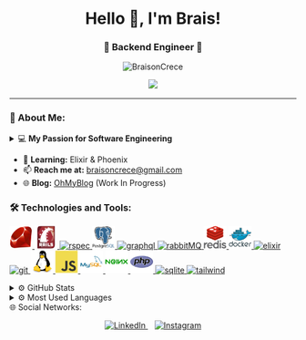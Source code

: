 <h1 align="center">Hello 👋, I'm Brais!</h1>
<h3 align="center">🚀 Backend Engineer 🚀</h3>

<p align="center">
  <img src="https://komarev.com/ghpvc/?username=braisoncrece&label=Profile%20views&color=0e75b6&style=flat" alt="BraisonCrece" />
</p>

<p align="center">
  <a href="https://twitter.com/eu_outravez">
    <img src="https://img.shields.io/twitter/follow/eu_outravez?style=social" />
  </a>
</p>

---

### 📘 About Me:
<details>
<summary>💻 <b>My Passion for Software Engineering</b></summary>

<div style="text-align: center;">
    <p>
        <em>
            "I'm deeply passionate about software engineering, a field where I not only found my career but also my calling. I relish the rhythmic dance of coding, bringing ideas to life and solving intricate problems."
        </em>
    </p>
    <img src="https://pbs.twimg.com/media/Fn5DMwcXEAAyucW.jpg" alt="Do" width="100%"/>
</div>
    
- **Coding Nirvana**: To me, programming is not merely a skill—it’s an art. It's the brush I wield to paint innovations and solutions on the canvas of technology.

- **Devotion to Best Practices**: I am unswerving in my commitment to immaculate coding practices. Ensuring scalability, readability, and maintainability are not just priorities—they are my ethos.

- **Pragmatic Visionary**: Balancing pragmatism and visionary thinking, I approach software development with a meticulous and forward-thinking mindset, building robust and future-proof solutions.

- **Craftsmanship and Excellence**: My journey in software engineering is marked by a relentless pursuit of knowledge and a profound respect for the craftsmanship involved in creating high-quality software.

</details>

- 🌱 **Learning:** Elixir & Phoenix
- 📫 **Reach me at:** braisoncrece@gmail.com
- 🌐 **Blog:** [OhMyBlog](https://oh-my-blog.fly.dev/) (Work In Progress)

### 🛠 Technologies and Tools:
<p align="left">
  <a href="https://www.ruby-lang.org/en/" target="_blank" rel="noreferrer"> 
    <img src="https://raw.githubusercontent.com/devicons/devicon/master/icons/ruby/ruby-original.svg" alt="ruby" width="40" height="40"/> 
  </a> 
  <a href="https://rubyonrails.org" target="_blank" rel="noreferrer"> 
    <img src="https://raw.githubusercontent.com/devicons/devicon/master/icons/rails/rails-original-wordmark.svg" alt="rails" width="40" height="40"/> 
  </a> 
  <a href="https://rspec.info/" target="_blank" rel="noreferrer"> 
    <img src="https://www.svgrepo.com/show/374053/rspec.svg" alt="rspec" width="40" height="40"/> 
  </a>
  <a href="https://www.postgresql.org" target="_blank" rel="noreferrer"> 
    <img src="https://raw.githubusercontent.com/devicons/devicon/master/icons/postgresql/postgresql-original-wordmark.svg" alt="postgresql" width="40" height="40"/> 
  </a>
  <a href="https://graphql.org" target="_blank" rel="noreferrer"> 
    <img src="https://www.vectorlogo.zone/logos/graphql/graphql-icon.svg" alt="graphql" width="40" height="40"/> 
  </a>
  <a href="https://www.rabbitmq.com" target="_blank" rel="noreferrer"> 
    <img src="https://www.vectorlogo.zone/logos/rabbitmq/rabbitmq-icon.svg" alt="rabbitMQ" width="40" height="40"/> 
  </a> 
  <a href="https://redis.io" target="_blank" rel="noreferrer"> 
    <img src="https://raw.githubusercontent.com/devicons/devicon/master/icons/redis/redis-original-wordmark.svg" alt="redis" width="40" height="40"/> 
  </a> 
  <a href="https://www.docker.com/" target="_blank" rel="noreferrer"> 
    <img src="https://raw.githubusercontent.com/devicons/devicon/master/icons/docker/docker-original-wordmark.svg" alt="docker" width="40" height="40"/> 
  </a> 
  <a href="https://elixir-lang.org" target="_blank" rel="noreferrer"> 
    <img src="https://www.vectorlogo.zone/logos/elixir-lang/elixir-lang-icon.svg" alt="elixir" width="40" height="40"/> 
  </a> 
  <a href="https://git-scm.com/" target="_blank" rel="noreferrer"> 
    <img src="https://www.vectorlogo.zone/logos/git-scm/git-scm-icon.svg" alt="git" width="40" height="40"/> 
  </a> 
  <a href="https://www.linux.org/" target="_blank" rel="noreferrer"> 
    <img src="https://raw.githubusercontent.com/devicons/devicon/master/icons/linux/linux-original.svg" alt="linux" width="40" height="40"/> 
  </a> 
  <a href="https://developer.mozilla.org/en-US/docs/Web/JavaScript" target="_blank" rel="noreferrer"> 
    <img src="https://raw.githubusercontent.com/devicons/devicon/master/icons/javascript/javascript-original.svg" alt="javascript" width="40" height="40"/> 
  </a> 
  <a href="https://www.mysql.com/" target="_blank" rel="noreferrer"> 
    <img src="https://raw.githubusercontent.com/devicons/devicon/master/icons/mysql/mysql-original-wordmark.svg" alt="mysql" width="40" height="40"/> 
  </a> 
  <a href="https://www.nginx.com" target="_blank" rel="noreferrer"> 
    <img src="https://raw.githubusercontent.com/devicons/devicon/master/icons/nginx/nginx-original.svg" alt="nginx" width="40" height="40"/> 
  </a> 
  <a href="https://www.php.net" target="_blank" rel="noreferrer"> 
    <img src="https://raw.githubusercontent.com/devicons/devicon/master/icons/php/php-original.svg" alt="php" width="40" height="40"/> 
  </a> 
  <a href="https://www.sqlite.org/" target="_blank" rel="noreferrer"> 
    <img src="https://www.vectorlogo.zone/logos/sqlite/sqlite-icon.svg" alt="sqlite" width="40" height="40"/> 
  </a>
  <a href="https://tailwindcss.com/" target="_blank" rel="noreferrer">
    <img src="https://www.vectorlogo.zone/logos/tailwindcss/tailwindcss-icon.svg" alt="tailwind" width="40" height="40"/> 
  </a> 
</p>
  
  

<details>
  <summary>⚙️ GitHub Stats </summary>
  <br>
  <p align="center">
    <img src="https://github-readme-stats.vercel.app/api?username=braisoncrece&show_icons=true&theme=tokyonight" alt="braisoncrece" width="500"/>
  </p>
</details>
<details>
  <summary>⚙️ Most Used Languages</summary>
  <br>
  <p align="center">
    <img src="https://github-readme-stats.vercel.app/api/top-langs/?username=braisoncrece&theme=tokyonight&layout=compact" alt="braisoncrece" width="400"/>
  </p>
</details>
🌐 Social Networks:
<p align="center">
    <a href="https://www.linkedin.com/in/brais-fernandez-diaz" target="_blank">
        <img alt="LinkedIn" src="https://img.icons8.com/color/48/000000/linkedin.png" width="30" />
    </a>&nbsp;&nbsp;
    <a href="https://www.instagram.com/braisoncrece" target="_blank">
        <img alt="Instagram" src="https://img.icons8.com/color/48/000000/instagram-new.png" width="30" />
    </a>
</p>
